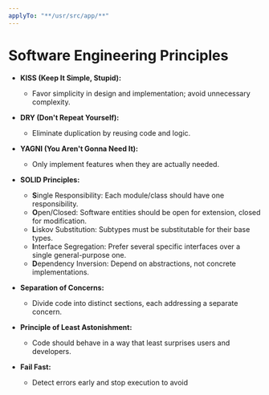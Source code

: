 ```yaml
---
applyTo: "**/usr/src/app/**"
---
```


# Software Engineering Principles

- **KISS (Keep It Simple, Stupid):**
  - Favor simplicity in design and implementation; avoid unnecessary complexity.

- **DRY (Don't Repeat Yourself):**
  - Eliminate duplication by reusing code and logic.

- **YAGNI (You Aren't Gonna Need It):**
  - Only implement features when they are actually needed.

- **SOLID Principles:**
  - **S**ingle Responsibility: Each module/class should have one responsibility.
  - **O**pen/Closed: Software entities should be open for extension, closed for modification.
  - **L**iskov Substitution: Subtypes must be substitutable for their base types.
  - **I**nterface Segregation: Prefer several specific interfaces over a single general-purpose one.
  - **D**ependency Inversion: Depend on abstractions, not concrete implementations.

- **Separation of Concerns:**
  - Divide code into distinct sections, each addressing a separate concern.

- **Principle of Least Astonishment:**
  - Code should behave in a way that least surprises users and developers.

- **Fail Fast:**
  - Detect errors early and stop execution to avoid